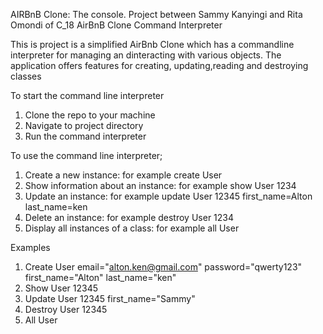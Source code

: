 AIRBnB Clone: The console.
Project between Sammy Kanyingi and Rita Omondi of C_18
AirBnB Clone Command Interpreter

This is project is a simplified AirBnb Clone which has a commandline interpreter for managing an dinteracting with various
objects. The application offers features for creating, updating,reading and destroying classes

To start the command line interpreter
1. Clone the repo to your machine
2. Navigate to project directory
3. Run the command interpreter

To use the command line interpreter;
1. Create a new instance: for example create User
2. Show information about an instance: for example show User 1234
3. Update an instance: for example update User 12345 first_name=Alton last_name=ken
4. Delete an instance: for example destroy User 1234
5. Display all instances of a class: for example all User

Examples
1. Create User email="alton.ken@gmail.com" password="qwerty123" first_name="Alton" last_name="ken"
2. Show User 12345
3. Update User 12345 first_name="Sammy"
4. Destroy User 12345
5. All User

